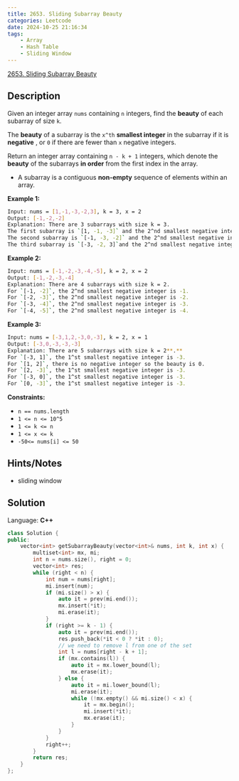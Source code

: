 ```yaml
---
title: 2653. Sliding Subarray Beauty
categories: Leetcode
date: 2024-10-25 21:16:34
tags:
    - Array
    - Hash Table
    - Sliding Window
---
```


[2653. Sliding Subarray Beauty](https://leetcode.com/problems/sliding-subarray-beauty/description/)

## Description

Given an integer array `nums` containing `n` integers, find the **beauty**  of each subarray of size `k`.

The **beauty**  of a subarray is the `x^th` **smallest integer** in the subarray if it is **negative** , or `0` if there are fewer than `x` negative integers.

Return an integer array containing `n - k + 1` integers, which denote the **beauty**  of the subarrays **in order**  from the first index in the array.

- A subarray is a contiguous **non-empty**  sequence of elements within an array.

**Example 1:**

```bash
Input: nums = [1,-1,-3,-2,3], k = 3, x = 2
Output: [-1,-2,-2]
Explanation: There are 3 subarrays with size k = 3.
The first subarray is `[1, -1, -3]` and the 2^nd smallest negative integer is -1.
The second subarray is `[-1, -3, -2]` and the 2^nd smallest negative integer is -2.
The third subarray is `[-3, -2, 3]`and the 2^nd smallest negative integer is -2.
```

**Example 2:**

```bash
Input: nums = [-1,-2,-3,-4,-5], k = 2, x = 2
Output: [-1,-2,-3,-4]
Explanation: There are 4 subarrays with size k = 2.
For `[-1, -2]`, the 2^nd smallest negative integer is -1.
For `[-2, -3]`, the 2^nd smallest negative integer is -2.
For `[-3, -4]`, the 2^nd smallest negative integer is -3.
For `[-4, -5]`, the 2^nd smallest negative integer is -4.
```

**Example 3:**

```bash
Input: nums = [-3,1,2,-3,0,-3], k = 2, x = 1
Output: [-3,0,-3,-3,-3]
Explanation: There are 5 subarrays with size k = 2**.**
For `[-3, 1]`, the 1^st smallest negative integer is -3.
For `[1, 2]`, there is no negative integer so the beauty is 0.
For `[2, -3]`, the 1^st smallest negative integer is -3.
For `[-3, 0]`, the 1^st smallest negative integer is -3.
For `[0, -3]`, the 1^st smallest negative integer is -3.
```

**Constraints:**

- `n == nums.length`
- `1 <= n <= 10^5`
- `1 <= k <= n`
- `1 <= x <= k`
- `-50<= nums[i] <= 50`

## Hints/Notes

- sliding window

## Solution

Language: **C++**

```C++
class Solution {
public:
    vector<int> getSubarrayBeauty(vector<int>& nums, int k, int x) {
        multiset<int> mx, mi;
        int n = nums.size(), right = 0;
        vector<int> res;
        while (right < n) {
            int num = nums[right];
            mi.insert(num);
            if (mi.size() > x) {
                auto it = prev(mi.end());
                mx.insert(*it);
                mi.erase(it);
            }
            if (right >= k - 1) {
                auto it = prev(mi.end());
                res.push_back(*it < 0 ? *it : 0);
                // we need to remove l from one of the set
                int l = nums[right - k + 1];
                if (mx.contains(l)) {
                    auto it = mx.lower_bound(l);
                    mx.erase(it);
                } else {
                    auto it = mi.lower_bound(l);
                    mi.erase(it);
                    while (!mx.empty() && mi.size() < x) {
                        it = mx.begin();
                        mi.insert(*it);
                        mx.erase(it);
                    }
                }
            }
            right++;
        }
        return res;
    }
};
```
